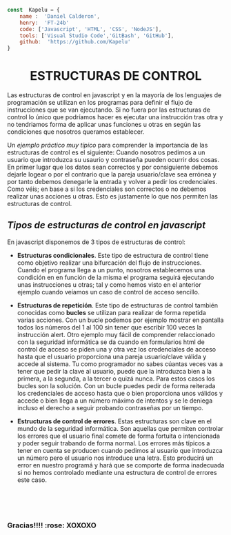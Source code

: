 ```javascript
const  Kapelu = {
    name :  'Daniel Calderon',
    henry:  'FT-24b'
    code: ['Javascript', 'HTML', 'CSS', 'NodeJS'],
    tools: ['Visual Studio Code','GitBash', 'GitHub'],
    github:  'https://github.com/Kapelu'
}
```
<h1  align="center">ESTRUCTURAS DE CONTROL </h1>

Las estructuras de control en javascript y en la mayoría de los lenguajes de programación se utilizan en los programas para definir el flujo de instrucciones que se van ejecutando. Si no fuera por las estructuras de control lo único que podríamos hacer es ejecutar una instrucción tras otra y no tendriamos forma de aplicar unas funciones u otras en según las condiciones que nosotros queramos establecer.

  

Un _ejemplo práctico muy típico_ para comprender la importancia de las estructuras de control es el siguiente: Cuando nosotros pedimos a un usuario que introduzca su usaurio y contraseña pueden ocurrir dos cosas. En primer lugar que los datos sean correctos y por consiguiente debemos dejarle logear o por el contrario que la pareja usuario/clave sea errónea y por tanto debemos denegarle la entrada y volver a pedir los credenciales. Como véis; en base a si los credenciales son correctos o no debemos realizar unas acciones u otras. Esto es justamente lo que nos permiten las estructuras de control.

## *Tipos de estructuras de control en javascript*

En javascript disponemos de 3 tipos de estructuras de control:

*  **Estructuras condicionales**. Este tipo de estructura de control tiene como objetivo realizar una bifurcación del flujo de instrucciones. Cuando el programa llega a un punto, nosotros establecemos una condición en en función de la misma el programa seguirá ejecutando unas instrucciones u otras; tal y como hemos visto en el anterior ejemplo cuando veíamos un caso de control de acceso sencillo.
  
* **Estructuras de repetición**. Este tipo de estructuras de control también conocidas como **bucles** se utilizan para realizar de forma repetida varias acciones. Con un bucle podemos por ejemplo mostrar en pantalla todos los números del 1 al 100 sin tener que escribir 100 veces la instrucción alert. 
Otro ejemplo muy fácil de comprender relaccionado con la seguridad informática se da cuando en formularios html de control de acceso se piden una y otra vez los credenciales de acceso hasta que el usuario proporciona una pareja usuario/clave válida y accede al sistema. Tu como programador no sabes cúantas veces vas a tener que pedir la clave al usuario, puede que la introduzca bien a la primera, a la segunda, a la tercer o quizá nunca. Para estos casos los bucles son la solución. Con un bucle puedes pedir de forma reiterada los credenciales de acceso hasta que o bien proporciona unos válidos y accede o bien llega a un número máximo de intentos y se le deniega incluso el derecho a seguir probando contraseñas por un tiempo.

* **Estructuras de control de errores**. Estas estructuras son clave en el mundo de la seguridad informática. Son aquellas que permiten controlar los errores que el usuario final comete de forma fortuita o intencionada y poder seguir trabando de forma normal. Los errores más típicos a tener en cuenta se producen cuando pedimos al usuario que introduzca un número pero el usuario nos introduce una letra. Esto producirá un error en nuestro programá y hará que se comporte de forma inadecuada si no hemos controlado mediante una estructura de control de errores este caso.


<br/>

<br/>

<h1  align="center"></h1>

<h3  align="left">Gracias!!!! :rose: XOXOXO

<h1  align="center"></h1>